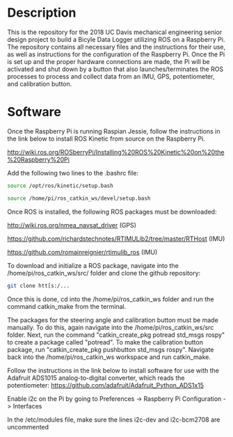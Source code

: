 # Description

This is the repository for the 2018 UC Davis mechanical engineering senior design project to build a Bicyle Data Logger utilizing ROS on a 
Raspberry Pi. The repository contains all necessary files and the instructions for their use, as well as instructions for the configuration
of the Raspberry Pi. Once the Pi is set up and the proper hardware connections are made, the Pi will be activated and shut
down by a button that also launches/terminates the ROS processes to process and collect data from an IMU, GPS, potentiometer, and 
calibration button.

# Software
Once the Raspberry Pi is running Raspian Jessie, follow the instructions in the link below to install ROS Kinetic from source on the 
Raspberry Pi.

http://wiki.ros.org/ROSberryPi/Installing%20ROS%20Kinetic%20on%20the%20Raspberry%20Pi

Add the following two lines to the .bashrc file:

```bash
source /opt/ros/kinetic/setup.bash
```
```bash
source /home/pi/ros_catkin_ws/devel/setup.bash
```


Once ROS is installed, the following ROS packages must be downloaded:

http://wiki.ros.org/nmea_navsat_driver (GPS)

https://github.com/richardstechnotes/RTIMULib2/tree/master/RTHost (IMU)

https://github.com/romainreignier/rtimulib_ros (IMU)

To download and initialize a ROS package, navigate into the /home/pi/ros_catkin_ws/src/ folder and clone the github repository:

```bash
git clone htt[s:/...
```

Once this is done, cd into the /home/pi/ros_catkin_ws folder and run the command catkin_make from the terminal.

The packages for the steering angle and calibration button must be made manually. To do this, again navigate into the 
/home/pi/ros_catkin_ws/src folder. Next, run the command "catkin_create_pkg potread std_msgs rospy" to create a package called "potread".
To make the calibration button package, run "catkin_create_pkg pushbutton std_msgs rospy". Navigate back into the /home/pi/ros_catkin_ws
workspace and run catkin_make.

Follow the instructions in the link below to install software for use with the Adafruit ADS1015 analog-to-digital converter, which reads
the potentiometer:
https://github.com/adafruit/Adafruit_Python_ADS1x15

Enable i2c on the Pi by going to Preferences -> Raspberry Pi Configuration -> Interfaces

In the /etc/modules file, make sure the lines i2c-dev and i2c-bcm2708 are uncommented
